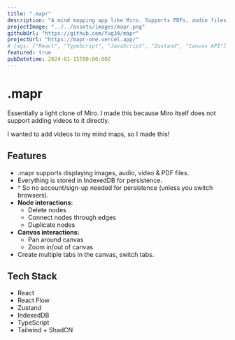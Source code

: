```yaml
---
title: ".mapr"
description: "A mind mapping app like Miro. Supports PDFs, audio files, video files, images, text nodes and such."
projectImage: "../../assets/images/mapr.png"
githubUrl: "https://github.com/Yug34/mapr"
projectUrl: "https://mapr-one.vercel.app/"
# tags: ["React", "TypeScript", "JavaScript", "Zustand", "Canvas API"]
featured: true
pubDatetime: 2024-01-15T00:00:00Z
---
```


# .mapr

Essentially a light clone of Miro. I made this because Miro itself does not support adding videos to it directly.

I wanted to add videos to my mind maps, so I made this!

## Features

- .mapr supports displaying images, audio, video & PDF files.
- Everything is stored in IndexedDB for persistence.
- ^ So no account/sign-up needed for persistence (unless you switch browsers).
- **Node interactions:**
  - Delete nodes
  - Connect nodes through edges
  - Duplicate nodes
- **Canvas interactions:**
  - Pan around canvas
  - Zoom in/out of canvas
- Create multiple tabs in the canvas, switch tabs.

## Tech Stack

- React
- React Flow
- Zustand
- IndexedDB
- TypeScript
- Tailwind + ShadCN
